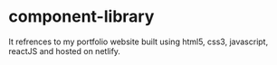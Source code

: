 # component-library
It refrences to my portfolio website built using html5, css3, javascript, reactJS and hosted on netlify.

